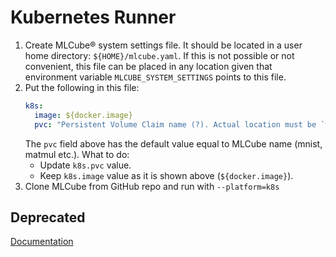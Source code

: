 # Kubernetes Runner

1. Create MLCube&reg; system settings file. It should be located in a user home directory: `${HOME}/mlcube.yaml`. If this 
   is not possible or not convenient, this file can be placed in any location given that environment variable
   `MLCUBE_SYSTEM_SETTINGS` points to this file. 
2. Put the following in this file:
   ```yaml
   k8s:
     image: ${docker.image}
     pvc: "Persistent Volume Claim name (?). Actual location must be `workspace` directory of MLCube to run".                  
   ```
   The `pvc` field above has the default value equal to MLCube name (mnist, matmul etc.).
   What to do:
     - Update `k8s.pvc` value.
     - Keep `k8s.image` value as it is shown above (`${docker.image}`).
3. Clone MLCube from GitHub repo and run with `--platform=k8s`


## Deprecated
[Documentation](https://mlcommons.github.io/mlcube/runners/kubernetes/)
